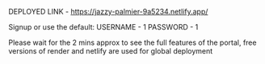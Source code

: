 DEPLOYED LINK - https://jazzy-palmier-9a5234.netlify.app/

Signup or use the default:
USERNAME - 1
PASSWORD - 1

Please wait for the 2 mins approx to see the full features of the portal, free versions of render and netlify are used for global deployment

